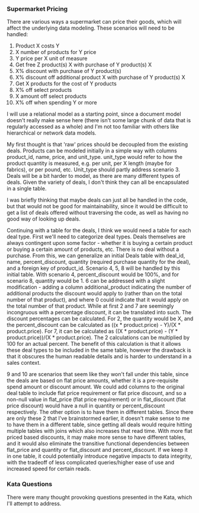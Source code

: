 ### Supermarket Pricing

There are various ways a supermarket can price their goods, which will affect the underlying data modeling. These scenarios will need to be handled:

1.  Product X costs Y
2.  X number of products for Y price
3.  Y price per X unit of measure
4.  Get free Z product(s) X with purchase of Y product(s) X
5.  X% discount with purchase of Y product(s)
6.  X% discount off additional product X with purchase of Y product(s) X
7.  Get X products for the cost of Y products
8.  X% off select products
9.  X amount off select products
10. X% off when spending Y or more

I will use a relational model as a starting point, since a document model doesn't really make sense here (there isn't some large chunk of data that is regularly accessed as a whole) and I'm not too familiar with others like hierarchical or network data models. 

My first thought is that 'raw' prices should be decoupled from the existing deals. Products can be modeled initially in a simple way with columns product_id, name, price, and unit_type. unit_type would refer to how the product quantity is measured, e.g. per unit, per X length (maybe for fabrics), or per pound, etc. Unit_type should partly address scenario 3. Deals will be a bit harder to model, as there are many different types of deals. Given the variety of deals, I don't think they can all be encapsulated in a single table. 

I was briefly thinking that maybe deals can just all be handled in the code, but that would not be good for maintainability, since it would be difficult to get a list of deals offered without traversing the code, as well as having no good way of looking up deals.

Continuing with a table for the deals, I think we would need a table for each deal type. First we'll need to categorize deal types. Deals themselves are always contingent upon some factor - whether it is buying a certain product or buying a certain amount of products, etc. There is no deal without a purchase. From this, we can generalize an initial Deals table with deal_id, name, percent_discount, quantity (required purchase quantity for the deal), and a foreign key of product_id. Scenario 4, 5, 8 will be handled by this initial table. With scenario 4, percent_discount would be 100%, and for scenario 8, quantity would be 1. 6 can be addressed with a slight modification - adding a column additional_product indicating the number of additional products the discount would apply to (rather than on the total number of that product), and where 0 could indicate that it would apply on the total number of that product. While at first 2 and 7 are seemingly incongruous with a percentage discount, it can be translated into such. The discount percentages can be calculated. For 2, the quantity would be X, and the percent_discount can be calculated as ((x * product.price) - Y)/(X * product.price). For 7, it can be calculated as ((X * product.price) - (Y * product.price))/(X * product.price). The 2 calculations can be multiplied by 100 for an actual percent. The benefit of this calculation is that it allows these deal types to be included in the same table, however the drawback is that it obscures the human readable details and is harder to understand in a sales context.

9 and 10 are scenarios that seem like they won't fall under this table, since the deals are based on flat price amounts, whether it is a pre-requisite spend amount or discount amount. We could add columns to the original deal table to include flat price requirement or flat price discount, and so a non-null value in flat_price (flat price requirement) or in flat_discount (flat price discount) would have a null in quantity or percent_discount respectively. The other option is to have them in different tables. Since there are only these 2 that I've brainstormed earlier, it doesn't make sense to me to have them in a different table, since getting all deals would require hitting multiple tables with joins which also increases that read time. With more flat priced based discounts, it may make more sense to have different tables, and it would also eliminate the transitive functional dependencies between flat_price and quantity or flat_discount and percent_discount. If we keep it in one table, it could potentially introduce negative impacts to data integrity, with the tradeoff of less complicated queries/higher ease of use and increased speed for certain reads.


### Kata Questions

There were many thought provoking questions presented in the Kata, which I'll attempt to address.